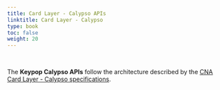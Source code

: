 ```yaml
---
title: Card Layer - Calypso APIs
linktitle: Card Layer - Calypso
type: book
toc: false
weight: 20
---
```


<br>

The **Keypop Calypso APIs** follow the architecture described by the
[CNA Card Layer - Calypso specifications](https://terminal-api.calypsonet.org/specifications/calypso-layer/).